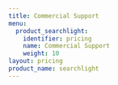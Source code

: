 ```yaml
---
title: Commercial Support
menu:
  product_searchlight:
    identifier: pricing
    name: Commercial Support
    weight: 10
layout: pricing
product_name: searchlight
---
```

